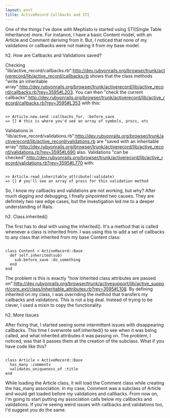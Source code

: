 ```yaml
--- 
layout: post
title: ActiveRecord Callbacks and STI
---
```

One of the things I've done with Mephisto is started using STI(Single Table Inheritance) more.  For instance, I have a basic Content model, with an Article and Comment deriving from it.  But, I noticed that none of my validations or callbacks were not making it from my base model.  

h2. How are Callbacks and Validations saved?

Checking "lib/active_record/callbacks.rb":http://dev.rubyonrails.org/browser/trunk/activerecord/lib/active_record/callbacks.rb shows that the class methods "write an inheritable array":http://dev.rubyonrails.org/browser/trunk/activerecord/lib/active_record/callbacks.rb?rev=3595#L203.  You can then "check the current callbacks":http://dev.rubyonrails.org/browser/trunk/activerecord/lib/active_record/callbacks.rb?rev=3595#L353 with this:

<pre><code>
>> Article.new.send :callbacks_for, :before_save
=> [] # this is where you'd see an array of symbols, procs, etc
</code></pre>

Validations in "lib/active_record/validations.rb":http://dev.rubyonrails.org/browser/trunk/activerecord/lib/active_record/validations.rb are "saved with an inheritable array":http://dev.rubyonrails.org/browser/trunk/activerecord/lib/active_record/validations.rb?rev=3595#L690 also.  Validations "can be checked":http://dev.rubyonrails.org/browser/trunk/activerecord/lib/active_record/validations.rb?rev=3595#L770 with:

<pre><code>
>> Article.read_inheritable_attribute(:validate)
=> [] # you'll see an array of procs for this validation method
</code></pre>

So, I know my callbacks and validations are not working, but why?  After much digging and debugging, I finally pinpointed two causes.  They are definitely two rare edge cases, but the investigation led me to a deeper understanding of Rails.  

h2. Class.inherited()

The first has to deal with using the inherited().  It's a method that is called whenever a class is inherited from.  I was using this to add a set of callbacks to any class that inherited from my base Content class:

<pre><code>
class Content < ActiveRecord::Base
  def self.inherited(sub)
    sub.before_save :do_something
  end
end
</code></pre>

The problem is this is exactly "how inherited class attributes are passed on":http://dev.rubyonrails.org/browser/trunk/activesupport/lib/active_support/core_ext/class/inheritable_attributes.rb?rev=3595#L108.  By defining inherited on my class, I was overriding the method that transfers my callbacks and validations.  This is not a big deal.  Instead of trying to be clever, I used a mixin to copy the functionality.

h2. More Issues

After fixing that, I started seeing some intermittent issues with disappearing callbacks.  This time I overwrote self.inherited() to see when it was being called, and what inherited attributes it was passing on.  The problem, I noticed, was that it passes them at the creation of the subclass.  What if you have code like this?

<pre><code>
class Article < ActiveRecord::Base
  has_many :comments
  validates_uniqueness_of :title
end
</code></pre>

While loading the Article class, it will load the Comment class while creating the has_many association.  In my case, Comment was a subclass of Article and would get loaded before my validations and callbacks.  From now on, I'm going to start putting my association calls below my callbacks and validations.  If you're seeing weird issues with callbacks and validations too, I'd suggest you do the same.
